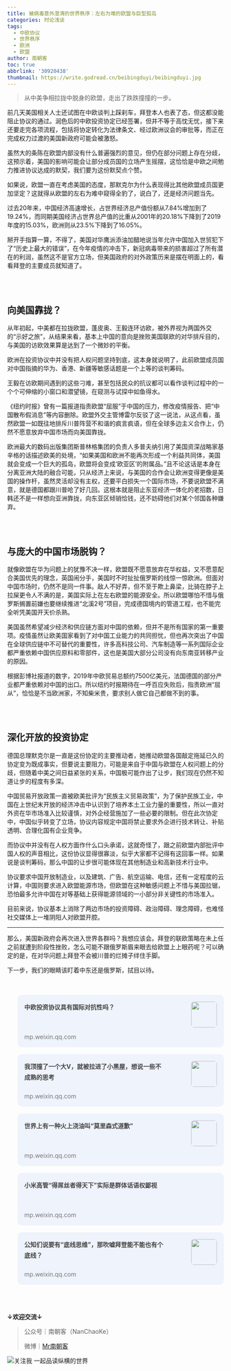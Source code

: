 ```yaml
---
title: 被病毒意外澄清的世界秩序：左右为难的欧盟与巨型孤岛
categories: 时论浅谈
tags:
  - 中欧协议
  - 世界秩序
  - 欧洲
  - 欧盟
author: 南朝客
toc: true
abbrlink: '30920438'
thumbnail: https://write.godread.cn/beibingduyi/beibingduyi.jpg
---
```


> 从中美争相拉拢中脱身的欧盟，走出了跌跌撞撞的一步。

<!-- more -->

前几天美国相关人士还试图在中欧谈判上踩刹车，拜登本人也表了态，但这都没能阻止协议的通过。润色后的中欧投资协定已经签署，但并不等于高忱无忧，接下来还要走完各项流程，包括将协定转化为法律条文、经过欧洲议会的审批等，而正在完成权力过渡的美国新政府可能会被激怒。



虽然大的条陈在欧盟内部没有什么普遍强烈的意见，但仍在部分问题上存在分歧，这预示着，美国的影响可能会让部分成员国的立场产生摇摆，这恰恰是中欧之间勉力推进协议达成的默契，我们要为这份默契点个赞。



如果说，欧盟一直在考虑美国的态度，那默克尔为什么表现得比其他欧盟成员国更加坚定？这就得从欧盟的左右为难中窥得全豹了，说白了，还是经济问题当先。



过去20年来，中国经济高速增长，占世界经济总产值份额从7.84%增加到了19.24%，而同期美国经济占世界总产值的比重从2001年的20.18%下降到了2019年度的15.03%，欧洲则从23.5%下降到了16.05%。



掰开手指算一算，不得了，美国对华鹰派添油加醋地说当年允许中国加入世贸犯下了“历史上最大的错误”，在今年疫情的冲击下，新冠病毒带来的损害超过了所有潜在的利润，虽然这不是官方立场，但美国政府的对外政策历来是摆在明面上的，看看拜登的主要成员就知道了。

<br>

<br>

## 向美国靠拢？

从年初起，中美都在拉拢欧盟，蓬皮奥、王毅连环访欧，被外界视为两国外交的“示好之旅”，从结果来看，基本上中国的意向是挫败美国联欧的对华排斥目的，与美国的访欧效果算是达到了一个微妙的平衡。



欧洲在投资协议中并没有把人权问题坚持到底，这本身就说明了，此前欧盟成员国对中国指摘的华为、香港、新疆等敏感话题是一个上等的谈判筹码。



王毅在访欧期间遇到的这些刁难，甚至包括民众的抗议都可以看作谈判过程中的一个个可伸缩的小窗口和潜望镜，在窥测与试探中如鱼得水。



《纽约时报》曾有一篇报道指责欧盟“屈服”于中国的压力，修改疫情报告、把“中国散布假消息”等内容删除。欧盟外交主管博雷尔反驳了这一说法，从这点看，虽然欧盟一如既往地排斥川普阵营不和谐的疯言疯语，但在全球多边主义合作上，仍然不愿意放弃中国市场而向美国靠拢。



欧洲最大的数码出版集团斯普林格集团的负责人多普夫纳引用了美国资深战略家基辛格的话描述欧美的处境，“如果美国和欧洲不能再次形成一个利益共同体，美国就会变成一个巨大的孤岛，欧盟将会变成‘欧亚区’的附属品。”且不论这话是本身在分离亚洲大陆的融合可能，只从经济上来说，与美国的合作会让欧洲变得更像是美国的操作杆，虽然灵活却没有主权，还要平白损失一个国际市场，不要说欧盟不满意，就是德国都跟川普呛了好几回。这根本就是阻止东亚经济一体化的老招数，日韩还不是一样想向亚洲靠拢，向东亚区倾销恰钱，还不妨碍他们对某个邻国各种嫌弃。

<br>

<br>

## 与庞大的中国市场脱钩？

就像欧盟在华为问题上的犹豫不决一样，欧盟既不愿意放弃在华权益，又不愿意配合美国优先的理念，英国闹分手，美国时不时扯扯俄罗斯的线惊一惊欧洲。但面对中国市场时，仍然不是同一件事。敌人不好弄，但不至于欺上鼻梁，比骑在脖子上拉屎更令人不满的是，美国实际上在左右欧盟的能源安全。所以欧盟哪怕不惜与俄罗斯搁置前嫌也要继续推进“北溪2号”项目，完成德国境内的管道工程，也不能完全听凭美国开天价杀熟。



美国虽然希望减少经济和供应链方面对中国的依赖，但并不是所有国家的第一重要项。疫情虽然让欧美国家看到了对中国工业能力的共同担忧，但也再次突出了中国在全球供应链中不可替代的重要性，许多高科技公司、汽车制造等一系列国际企业都严重依赖中国供应原料和零部件，这也是美国大部分公司没有向东南亚转移产业的原因。



根据彭博社报道的数字，2019年中欧贸易总额约7500亿美元，法国德国的部分产业都严重依赖对中国的出口。所以纽约时报期待在一呼百应失败后，指责欧洲“屈从”，恰恰是不当欧洲家，不知柴米贵，要求别人做它自己都做不到的事。

<br>

<br>

## 深化开放的投资协定

德国总理默克尔是一直是这份协定的主要推动者，她推动欧盟各国敲定拖延已久的协定变为既成事实，但要说主要阻力，可能是来自于中国与欧盟在人权问题上的分歧，但随着中美之间日益紧张的关系，中国极可能作出了让步，我们现在仍然不知道让步的程度有多深。



中国贸易开放政策一直被欧美批评为“民族主义贸易政策”，为了保护民族工业，中国在上世纪末开放的经济冲击中认识到了培养本土工业力量的重要性，所以一直对外资在华市场准入比较谨慎，对外企经营施加了一些必要的限制。但在此次协定中，中国似乎转变了立场，协议内容规定中国将禁止要求外企进行技术转让、补贴透明、合理化国有企业竞争。



而协议中并没有在人权方面作什么口头承诺，这就奇怪了，跟之前欧盟内部批评中国人权的声音相比，这份协议显得很寡淡，似乎大家都不记得有这回事一样。如果说是谈判筹码，那么中国的让步很可能体现在其他制造业和高新技术行业中。



协议要求中国开放制造业，以及建筑、广告、航空运输、电信，还有一定程度的云计算，中国则要求进入欧盟能源市场，但欧盟在这种敏感问题上不惜与美国拉锯，恐怕最多允许中国在对等基础上获得能源领域的一小部分非关键性的市场准入。



目前来说，协议基本上消除了两边市场的投资障碍、政治障碍、理念障碍，也难怪社交媒体上一堆阴阳人对欧盟开腔。



<hr>

那么，美国新政府会再次进入世界各群吗？我想应该会。拜登的联欧策略在未上任之前就遭到阶段性挫败，怎么可能不跟俄罗斯眉来眼去给欧盟上上眼药呢？可以确定的是，在对华问题上拜登不会被川普的烂摊子绊住手脚。



下一步，我们的眼睛该盯着中东还是俄罗斯，拭目以待。

<br>

<br>

<div>
	<ul style="margin: 0;">
        <li style="list-style: none; background: #eef3fc; border-radius: 10px; overflow: hidden; padding: 1rem; margin-bottom: 1rem; cursor: pointer; position: relative; min-height: 90px;">
			<a style="float: left; width: 73%; text-decoration: none;" href="https://mp.weixin.qq.com/s?__biz=MzIzNDE5MTQ4Mw==&mid=2655637799&idx=1&sn=3c9186a8dc211c804d1a1247f5df06d0&chksm=f3475e33c430d725c8b467fb757fe476e7922fd677af63d3caa661edbfb1818dd70d050417de&token=2002906440&lang=zh_CN#rd" target="_blank">
				<span style="width: 100%; color: #444;font-weight: bold; display: inline-block; line-height: 1.6rem;">中欧投资协议具有国际对抗性吗？</span>
				<span style="width: 100%; color: #777; font-size: 14px; line-height: 1rem; position: absolute; left: 1rem; bottom: 1rem;">mp.weixin.qq.com</span>
			</a>
			<img style="max-width: 24%; height: 60px; border-radius: 6px; float: right;" src="https://write.godread.cn/zhongoutouzi/zotzforbidden.jpg"/> 
		</li>
        <li style="list-style: none; background: #eef3fc; border-radius: 10px; overflow: hidden; padding: 1rem; margin-bottom: 1rem; cursor: pointer; position: relative; min-height: 90px;">
			<a style="float: left; width: 73%; text-decoration: none;" href="https://mp.weixin.qq.com/s?__biz=MzIzNDE5MTQ4Mw==&mid=2655637679&idx=1&sn=f5aefe6d28886e763b4b8faa40162ee7&chksm=f3475fbbc430d6adf6b2921b01d8336736de546ecb5fb4c38f18e8d9e6407787adbf58b1602b&token=1456400513&lang=zh_CN#rd" target="_blank">
				<span style="width: 100%; color: #444;font-weight: bold; display: inline-block; line-height: 1.6rem;">我顶撞了一个大V，就被拉进了小黑屋，想说一些不成熟的思考</span>
				<span style="width: 100%; color: #777; font-size: 14px; line-height: 1rem; position: absolute; left: 1rem; bottom: 1rem;">mp.weixin.qq.com</span>
			</a>
			<img style="max-width: 24%; height: 60px; border-radius: 6px; float: right;" src="https://write.godread.cn/wodingzhuangle/yeman.jpg"/> 
		</li>
		<li style="list-style: none; background: #eef3fc; border-radius: 10px; overflow: hidden; padding: 1rem; margin-bottom: 1rem; cursor: pointer; position: relative; min-height: 90px;">
			<a style="float: left; width: 73%; text-decoration: none;" href="https://mp.weixin.qq.com/s?__biz=MzIzNDE5MTQ4Mw==&mid=2655637670&idx=1&sn=7981e73e821d0d37f4419097c59c1b19&chksm=f3475fb2c430d6a403892ee948cdcdd2e3e417ffe7b7045fd272f9800878dd22a440dfec902f&token=1337939405&lang=zh_CN#rd" target="_blank">
				<span style="width: 100%; color: #444;font-weight: bold; display: inline-block; line-height: 1.6rem;">世界上有一种火上浇油叫“莫里森式道歉”</span>
				<span style="width: 100%; color: #777; font-size: 14px; line-height: 1rem; position: absolute; left: 1rem; bottom: 1rem;">mp.weixin.qq.com</span>
			</a>
            <img style="max-width: 24%; height: 60px; border-radius: 6px; float: right;" src="https://write.godread.cn/molisenshidaoqian/tupochuangkou.jpg"/>
		</li>
        <li style="list-style: none; background: #eef3fc; border-radius: 10px; overflow: hidden; padding: 1rem; margin-bottom: 1rem; cursor: pointer; position: relative; min-height: 90px;">
			<a style="float: left; width: 100%; text-decoration: none;" href="https://mp.weixin.qq.com/s?__biz=MzIzNDE5MTQ4Mw==&mid=2655637622&idx=1&sn=c250851530fe9ac44130b35152997491&chksm=f3475f62c430d674dfdbb691054f0a2ea7a2426c5b18598243f07648822dcec5e7c80f3da361&token=1565060228&lang=zh_CN#rd" target="_blank">
				<span style="width: 100%; color: #444;font-weight: bold; display: inline-block; line-height: 1.6rem;">小米高管“得屌丝者得天下”实际是群体话语权鄙视</span>
				<span style="width: 100%; color: #777; font-size: 14px; line-height: 1rem; position: absolute; left: 1rem; bottom: 1rem;">mp.weixin.qq.com</span>
			</a>
		</li>
		<li style="list-style: none; background: #eef3fc; border-radius: 10px; overflow: hidden; padding: 1rem; margin-bottom: 1rem; cursor: pointer; position: relative; min-height: 90px;">
			<a style="float: left; width: 73%; text-decoration: none;" href="https://mp.weixin.qq.com/s?__biz=MzIzNDE5MTQ4Mw==&mid=2655637575&idx=1&sn=288fe2e824db1966b7b47b6b986abebd&chksm=f3475f53c430d6450851585a3f6ffa2acb1993b126c9cdba5edeb02e4359700696448b0f825b&token=1565060228&lang=zh_CN#rd" target="_blank">
				<span style="width: 100%; color: #444;font-weight: bold; display: inline-block; line-height: 1.6rem;">公知们说要有“底线思维”，那吹嘘拜登能不能也有个底线？</span>
				<span style="width: 100%; color: #777; font-size: 14px; line-height: 1rem;  position: absolute; left: 1rem; bottom: 1rem;">mp.weixin.qq.com</span>
			</a>
			<img style="max-width: 24%; height: 60px; border-radius: 6px; float: right;" src="http://write.godread.cn/gongzhishuo/baideng.jpg"/>
		</li>
	</ul>
</div>


<br>

<br>

**↓欢迎交流↓**

> 公众号｜南朝客（NanChaoKe）
>
> 微博｜<a href="https://weibo.com/u/2821715870">Mr南朝客</a>



![关注我 一起品读纵横的世界](http://write.godread.cn/permanent/wxwbwz.png)